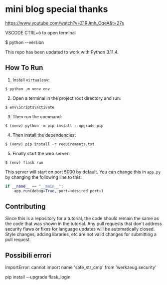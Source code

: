 # mini blog special thanks

https://www.youtube.com/watch?v=Z1RJmh_OqeA&t=27s

VSCODE
CTRL+ò to open terminal

$ python --version

This repo has been updated to work with  Python 3.11.4.

## How To Run
1. Install `virtualenv`:
```
$ python -m venv env
```

2. Open a terminal in the project root directory and run:
```
$ env\Scripts\activate
```

3. Then run the command:
```
$ (venv) python -m pip install --upgrade pip
```

4. Then install the dependencies:
```
$ (venv) pip install -r requirements.txt
```

5. Finally start the web server:
```
$ (env) flask run
```

This server will start on port 5000 by default. You can change this in `app.py` by changing the following line to this:

```python
if __name__ == "__main__":
    app.run(debug=True, port=<desired port>)
```

## Contributing

Since this is a repository for a tutorial, the code should remain the same as the code that was shown in the tutorial. Any pull requests that don't address security flaws or fixes for language updates will be automatically closed. Style changes, adding libraries, etc are not valid changes for submitting a pull request.

## Possibili errori

ImportError: cannot import name 'safe_str_cmp' from 'werkzeug.security'

pip install --upgrade flask_login